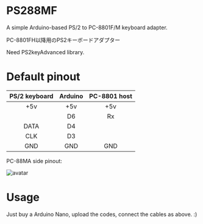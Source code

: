 # PS288MF

A simple Arduino-based PS/2 to PC-8801F/M keyboard adapter.

PC-8801FH以降用のPS2キーボードアダプター 

Need PS2keyAdvanced library.

# Default pinout

|PS/2 keyboard|Arduino|PC-8801 host|
|:-----------:|:-----:| :---------:|
|+5v|+5v|+5v|
|   |D6|Rx|
|DATA|D4||
|CLK|D3||
|GND|GND|GND|

PC-88MA side pinout:

![avatar](http://www.maroon.dti.ne.jp/youkan/pc88/kbd2.gif)

# Usage

Just buy a Arduino Nano, upload the codes, connect the cables as above. :)

